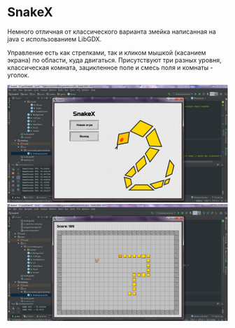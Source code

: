 # SnakeX

Немного отличная от классического варианта змейка написанная на java с использованием LibGDX.

Управление есть как стрелками, так и кликом мышкой (касанием экрана) по области, куда двигаться.
Присутствуют три разных уровня, классическая комната, зацикленное поле и смесь поля и комнаты - уголок. 

![main menu](http://github.com/G-gekko/SnakeX/blob/master/screenshots/screenshot%201.jpg?raw=true "Main menu")
![game](http://github.com/G-gekko/SnakeX/blob/master/screenshots/screenshot%203.jpg?raw=true "Game")
